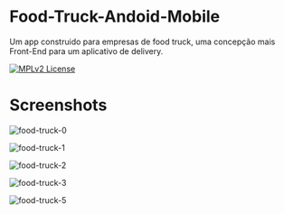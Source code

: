 # Food-Truck-Andoid-Mobile
Um app construido para empresas de food truck, uma concepção mais Front-End para um aplicativo de delivery.

[![MPLv2 License](http://img.shields.io/badge/license-MPLv2-blue.svg?style=flat-square)](https://www.mozilla.org/MPL/2.0/)

# Screenshots

![food-truck-0](https://user-images.githubusercontent.com/54155091/172070045-afef6f4f-9d9b-47f7-86f1-00cc5aa7ee5e.jpg)

![food-truck-1](https://user-images.githubusercontent.com/54155091/172070052-21feb665-4b3e-4c1d-84bc-6a44a6479d63.jpg)

![food-truck-2](https://user-images.githubusercontent.com/54155091/172070072-2211949a-0ac4-4d21-9610-e43fc31dbd06.jpg)

![food-truck-3](https://user-images.githubusercontent.com/54155091/172070077-1d6d0cc1-e184-44fb-a5ac-52d7c06acea0.jpg)

![food-truck-5](https://user-images.githubusercontent.com/54155091/172070086-c125c833-8a10-4f35-b442-6f47db6eca34.jpg)
